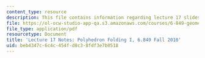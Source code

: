 ```yaml
---
content_type: resource
description: This file contains information regarding lecture 17 slides.
file: https://ol-ocw-studio-app-qa.s3.amazonaws.com/courses/6-849-geometric-folding-algorithms-linkages-origami-polyhedra-fall-2012/beb4347c6c4c454fd8c38fdf3e7b0518_MIT6_849F12_L17.pdf
file_type: application/pdf
resourcetype: Document
title: 'Lecture 17 Notes: Polyhedron Folding I, 6.849 Fall 2010'
uid: beb4347c-6c4c-454f-d8c3-8fdf3e7b0518
---
```

